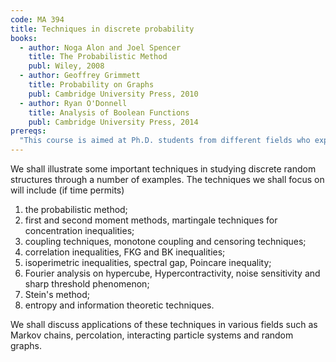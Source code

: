 ```yaml
---
code: MA 394
title: Techniques in discrete probability
books:
  - author: Noga Alon and Joel Spencer
    title: The Probabilistic Method
    publ: Wiley, 2008
  - author: Geoffrey Grimmett
    title: Probability on Graphs
    publ: Cambridge University Press, 2010
  - author: Ryan O'Donnell
    title: Analysis of Boolean Functions
    publ: Cambridge University Press, 2014
prereqs:
  "This course is aimed at Ph.D. students from different fields who expect to use discrete probability in their research. Graduate level measure theoretic probability will be useful, but not a requirement. I expect the course will be accessible to advanced undergraduates who have had sufficient exposure to probability."
---
```


We shall illustrate some important techniques in studying discrete random structures through a number of examples. The techniques we shall focus on will include (if time permits)

1. the probabilistic method;
2. first and second moment methods, martingale techniques for concentration inequalities;
3. coupling techniques, monotone coupling and censoring techniques;
4. correlation inequalities, FKG and BK inequalities;
5. isoperimetric inequalities, spectral gap, Poincare inequality;
6. Fourier analysis on hypercube, Hypercontractivity, noise sensitivity and sharp threshold phenomenon;
7. Stein's method;
8. entropy and information theoretic techniques.

We shall discuss applications of these techniques in various fields such as Markov chains, percolation, interacting particle systems and random graphs.
